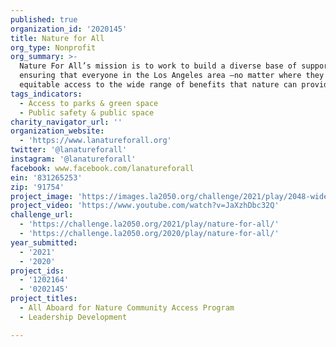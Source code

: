 ```yaml
---
published: true
organization_id: '2020145'
title: Nature for All
org_type: Nonprofit
org_summary: >-
  Nature For All’s mission is to work to build a diverse base of support for
  ensuring that everyone in the Los Angeles area —no matter where they live—has
  equitable access to the wide range of benefits that nature can provide.
tags_indicators:
  - Access to parks & green space
  - Public safety & public space
charity_navigator_url: ''
organization_website:
  - 'https://www.lanatureforall.org'
twitter: '@lanatureforall'
instagram: '@lanatureforall'
facebook: www.facebook.com/lanatureforall
ein: '831265253'
zip: '91754'
project_image: 'https://images.la2050.org/challenge/2021/play/2048-wide/nature-for-all.jpg'
project_video: 'https://www.youtube.com/watch?v=JaXzhDbc32Q'
challenge_url:
  - 'https://challenge.la2050.org/2021/play/nature-for-all/'
  - 'https://challenge.la2050.org/2020/play/nature-for-all/'
year_submitted:
  - '2021'
  - '2020'
project_ids:
  - '1202164'
  - '0202145'
project_titles:
  - All Aboard for Nature Community Access Program
  - Leadership Development

---
```


